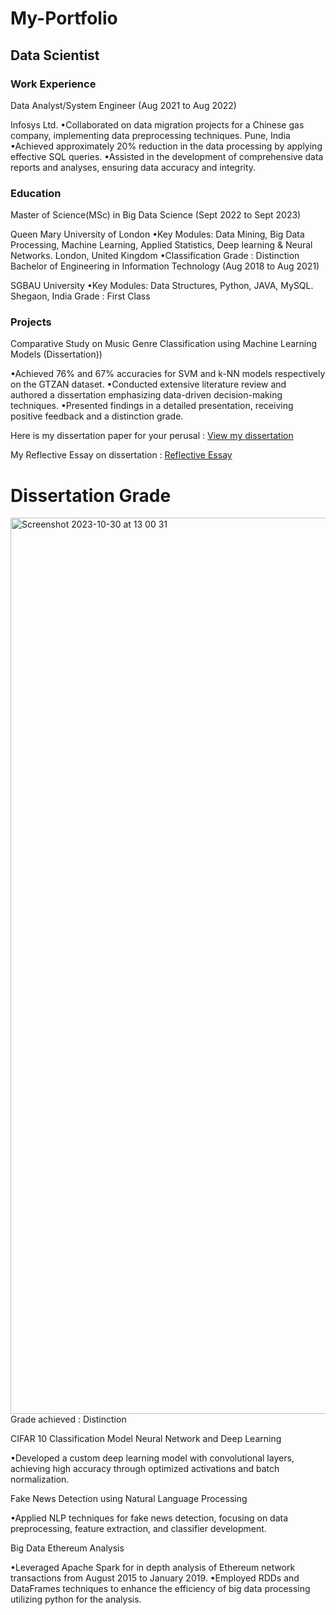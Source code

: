 # My-Portfolio

## Data Scientist

### Work Experience
Data Analyst/System Engineer (Aug 2021 to Aug 2022)

Infosys Ltd.
•Collaborated on data migration projects for a Chinese gas company, implementing data preprocessing techniques.
Pune, India
•Achieved approximately 20% reduction in the data processing by applying effective SQL queries.
•Assisted in the development of comprehensive data reports and analyses, ensuring data accuracy and integrity.


### Education
Master of Science(MSc) in Big Data Science (Sept 2022 to Sept 2023)

Queen Mary University of London
•Key Modules: Data Mining, Big Data Processing, Machine Learning, Applied Statistics, Deep learning & Neural Networks.
London, United Kingdom
•Classification Grade : Distinction
Bachelor of Engineering in Information Technology (Aug 2018 to Aug 2021)

SGBAU University
•Key Modules: Data Structures, Python, JAVA, MySQL.
Shegaon, India
Grade : First Class


### Projects

Comparative Study on Music Genre Classification using Machine Learning Models (Dissertation))

•Achieved 76% and 67% accuracies for SVM and k-NN models respectively on the GTZAN dataset.
•Conducted extensive literature review and authored a dissertation emphasizing data-driven decision-making techniques.
•Presented findings in a detailed presentation, receiving positive feedback and a distinction grade.

Here is my dissertation paper for your perusal : [View my dissertation](https://github.com/gitesh21/My-Portfolio/blob/main/Dissertation%20paper.pdf)

My Reflective Essay on dissertation : [Reflective Essay](https://github.com/gitesh21/My-Portfolio/blob/main/Reflective%20Essay.pdf)

# Dissertation Grade
 <img width="1434" alt="Screenshot 2023-10-30 at 13 00 31" src="https://github.com/gitesh21/Music-Genre-Classification-using-ML-models/assets/54814417/e5bd0c9f-472b-4e29-b1a7-cf9ad5c42234">
Grade achieved : Distinction

CIFAR 10 Classification Model Neural Network and Deep Learning

•Developed a custom deep learning model with convolutional layers, achieving high accuracy through optimized activations and batch normalization.

Fake News Detection using Natural Language Processing

•Applied NLP techniques for fake news detection, focusing on data preprocessing, feature extraction, and classifier development.


Big Data Ethereum Analysis

•Leveraged Apache Spark for in depth analysis of Ethereum network transactions from August 2015 to January 2019.
•Employed RDDs and DataFrames techniques to enhance the efficiency of big data processing utilizing python for the analysis.
